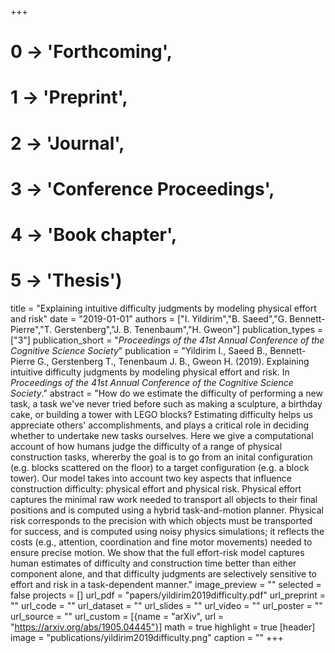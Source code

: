 +++
# 0 -> 'Forthcoming',
# 1 -> 'Preprint',
# 2 -> 'Journal',
# 3 -> 'Conference Proceedings',
# 4 -> 'Book chapter',
# 5 -> 'Thesis')

title = "Explaining intuitive difficulty judgments by modeling physical effort and risk"
date = "2019-01-01"
authors = ["I. Yildirim","B. Saeed","G. Bennett-Pierre","T. Gerstenberg","J. B. Tenenbaum","H. Gweon"]
publication_types = ["3"]
publication_short = "_Proceedings of the 41st Annual Conference of the Cognitive Science Society_"
publication = "Yildirim I., Saeed B., Bennett-Pierre G., Gerstenberg T., Tenenbaum J. B., Gweon H. (2019). Explaining intuitive difficulty judgments by modeling physical effort and risk. In _Proceedings of the 41st Annual Conference of the Cognitive Science Society_."
abstract = "How do we estimate the difficulty of performing a new task, a task we've never tried before such as making a sculpture, a birthday cake, or building a tower with LEGO blocks? Estimating difficulty helps us appreciate others' accomplishments, and plays a critical role in deciding whether to undertake new tasks ourselves. Here we give a computational account of how humans judge the difficulty of a range of physical construction tasks, whererby the goal is to go from an inital configuration (e.g. blocks scattered on the floor) to a target configuration (e.g. a block tower). Our model takes into account two key aspects that influence construction difficulty: physical effort and physical risk. Physical effort captures the minimal raw work needed to  transport all objects to their final positions and is computed using a hybrid task-and-motion planner. Physical risk corresponds to the precision with which objects must be transported for success, and is computed using noisy physics simulations; it reflects the costs (e.g., attention, coordination and fine motor movements) needed to ensure precise motion. We show that the full effort-risk model captures human estimates of difficulty and construction time better than either component alone, and that difficulty judgments are selectively sensitive to effort and risk in a task-dependent manner."
image_preview = ""
selected = false
projects = []
url_pdf = "papers/yildirim2019difficulty.pdf"
url_preprint = ""
url_code = ""
url_dataset = ""
url_slides = ""
url_video = ""
url_poster = ""
url_source = ""
url_custom = [{name = "arXiv", url = "https://arxiv.org/abs/1905.04445"}]
math = true
highlight = true
[header]
image = "publications/yildirim2019difficulty.png"
caption = ""
+++